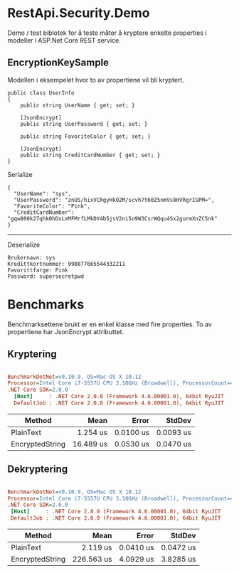 # RestApi.Security.Demo

Demo / test biblotek for å teste måter å kryptere enkelte properties i modeller i ASP.Net Core REST service.

## EncryptionKeySample

Modellen i eksempelet hvor to av propertiene vil bli kryptert.

```
public class UserInfo
{
    public string UserName { get; set; }

    [JsonEncrypt]
    public string UserPassword { get; set; }

    public string FavoriteColor { get; set; }

    [JsonEncrypt]
    public string CreditCardNumber { get; set; }
}
```

Serialize
```
{
  "UserName": "sys",
  "UserPassword": "znUS/hixVCRgyHkO2M/scvh7t60Z5nmVs8HVRgrIGPM=",
  "FavoriteColor": "Pink",
  "CreditCardNumber": "gqw880k27qhk0hDxLxMFMrfLMkDY4b5jsV2ni5o9W3CsrWQqu4Sx2gurmXnZC5nk"
}
```
----
Deserialize
```
Brukernavn: sys
Kredittkortnummer: 998877665544332211
Favorittfarge: Pink
Password: supersecretpwd
```

# Benchmarks

Benchmarksettene brukt er en enkel klasse med fire properties. To av propertiene har JsonEncrypt
attributtet.

## Kryptering

``` ini

BenchmarkDotNet=v0.10.9, OS=Mac OS X 10.12
Processor=Intel Core i7-5557U CPU 3.10GHz (Broadwell), ProcessorCount=4
.NET Core SDK=2.0.0
  [Host]     : .NET Core 2.0.0 (Framework 4.6.00001.0), 64bit RyuJIT
  DefaultJob : .NET Core 2.0.0 (Framework 4.6.00001.0), 64bit RyuJIT


```
 |          Method |      Mean |     Error |    StdDev |
 |---------------- |----------:|----------:|----------:|
 |       PlainText |  1.254 us | 0.0100 us | 0.0093 us |
 | EncryptedString | 16.489 us | 0.0530 us | 0.0470 us |

 ## Dekryptering

 ``` ini

BenchmarkDotNet=v0.10.9, OS=Mac OS X 10.12
Processor=Intel Core i7-5557U CPU 3.10GHz (Broadwell), ProcessorCount=4
.NET Core SDK=2.0.0
  [Host]     : .NET Core 2.0.0 (Framework 4.6.00001.0), 64bit RyuJIT
  DefaultJob : .NET Core 2.0.0 (Framework 4.6.00001.0), 64bit RyuJIT


```
 |          Method |       Mean |     Error |    StdDev |
 |---------------- |-----------:|----------:|----------:|
 |       PlainText |   2.119 us | 0.0410 us | 0.0472 us |
 | EncryptedString | 226.563 us | 4.0929 us | 3.8285 us |
